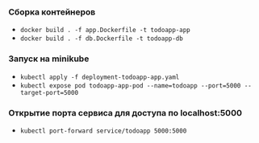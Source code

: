 ### Сборка контейнеров

- `docker build . -f app.Dockerfile -t todoapp-app`
- `docker build . -f db.Dockerfile -t todoapp-db`

### Запуск на minikube

- `kubectl apply -f deployment-todoapp-app.yaml`
- `kubectl expose pod todoapp-app-pod --name=todoapp --port=5000 --target-port=5000`

### Открытие порта сервиса для доступа по localhost:5000

- `kubectl port-forward service/todoapp 5000:5000`
